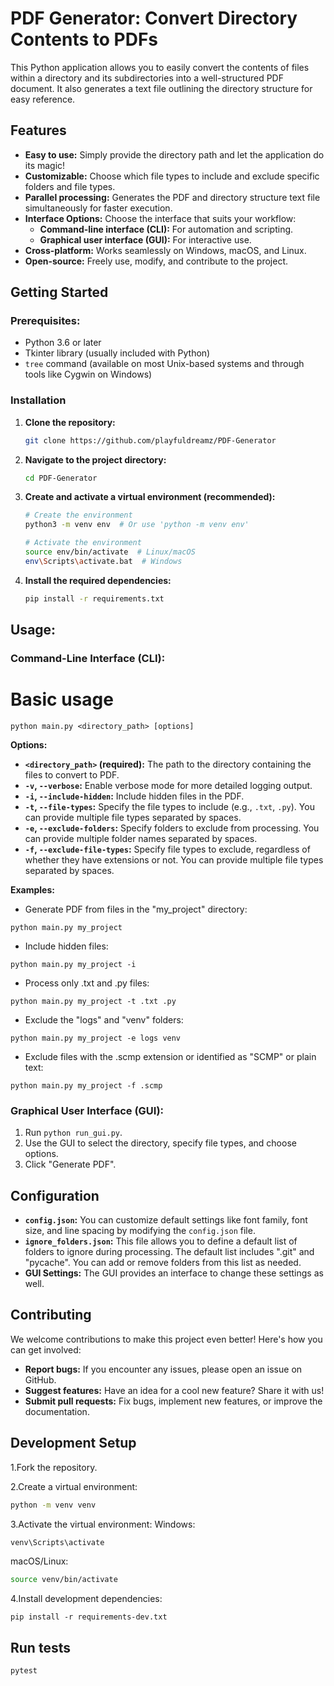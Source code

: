 # PDF Generator: Convert Directory Contents to PDFs

This Python application allows you to easily convert the contents of files within a directory and its subdirectories into a well-structured PDF document. It also generates a text file outlining the directory structure for easy reference.

## Features

*   **Easy to use:** Simply provide the directory path and let the application do its magic!
*   **Customizable:** Choose which file types to include and exclude specific folders and file types. 
*   **Parallel processing:** Generates the PDF and directory structure text file simultaneously for faster execution.
*   **Interface Options:** Choose the interface that suits your workflow:
    *   **Command-line interface (CLI):** For automation and scripting.
    *   **Graphical user interface (GUI):** For interactive use. 
*   **Cross-platform:** Works seamlessly on Windows, macOS, and Linux.
*   **Open-source:** Freely use, modify, and contribute to the project. 

## Getting Started

### Prerequisites:

*   Python 3.6 or later
*   Tkinter library (usually included with Python) 
*   `tree` command (available on most Unix-based systems and through tools like Cygwin on Windows)

### Installation

1. **Clone the repository:**
   ```bash
   git clone https://github.com/playfuldreamz/PDF-Generator
   ```

2. **Navigate to the project directory:**
   ```bash
   cd PDF-Generator
   ```

3. **Create and activate a virtual environment (recommended):**
   ```bash
   # Create the environment
   python3 -m venv env  # Or use 'python -m venv env'

   # Activate the environment
   source env/bin/activate  # Linux/macOS
   env\Scripts\activate.bat  # Windows
   ```

4. **Install the required dependencies:**
   ```bash
   pip install -r requirements.txt
   ```

## Usage:

### Command-Line Interface (CLI):

# Basic usage

```
python main.py <directory_path> [options]
```

**Options:**

*   **`<directory_path>` (required):** The path to the directory containing the files to convert to PDF. 
*   **`-v`, `--verbose`:** Enable verbose mode for more detailed logging output.
*   **`-i`, `--include-hidden`:** Include hidden files in the PDF.
*   **`-t`, `--file-types`:** Specify the file types to include (e.g., `.txt`, `.py`). You can provide multiple file types separated by spaces. 
*   **`-e`, `--exclude-folders`:** Specify folders to exclude from processing. You can provide multiple folder names separated by spaces.
*   **`-f`, `--exclude-file-types`:** Specify file types to exclude, regardless of whether they have extensions or not. You can provide multiple file types separated by spaces. 

**Examples:**

*   Generate PDF from files in the "my\_project" directory:

```
python main.py my_project 
```

*   Include hidden files:

```
python main.py my_project -i
``` 

*   Process only .txt and .py files:

```
python main.py my_project -t .txt .py
``` 

*   Exclude the "logs" and "venv" folders:

```
python main.py my_project -e logs venv
``` 

*   Exclude files with the .scmp extension or identified as "SCMP" or plain text: 
```
python main.py my_project -f .scmp 
``` 

### Graphical User Interface (GUI):

1. Run `python run_gui.py`.
2. Use the GUI to select the directory, specify file types, and choose options. 
3. Click "Generate PDF".

## Configuration

- **`config.json`:** You can customize default settings like font family, font size, and line spacing by modifying the `config.json` file.
- **`ignore_folders.json`:** This file allows you to define a default list of folders to ignore during processing. The default list includes ".git" and "pycache". You can add or remove folders from this list as needed.
- **GUI Settings:** The GUI provides an interface to change these settings as well.

## Contributing

We welcome contributions to make this project even better! Here's how you can get involved:

*   **Report bugs:** If you encounter any issues, please open an issue on GitHub.
*   **Suggest features:** Have an idea for a cool new feature? Share it with us!
*   **Submit pull requests:** Fix bugs, implement new features, or improve the documentation.

## Development Setup

1.Fork the repository.

2.Create a virtual environment:
```bash
python -m venv venv
```

3.Activate the virtual environment:
Windows:

```bash
venv\Scripts\activate
```

macOS/Linux:

```bash
source venv/bin/activate
```

4.Install development dependencies:
```
pip install -r requirements-dev.txt
```

## Run tests
```
pytest
```

